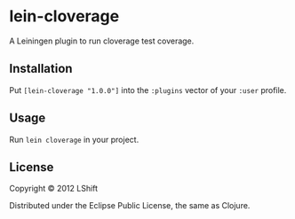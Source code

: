 # lein-cloverage

A Leiningen plugin to run cloverage test coverage.

## Installation

Put `[lein-cloverage "1.0.0"]` into the `:plugins` vector of your
`:user` profile.

## Usage

Run `lein cloverage` in your project.

## License

Copyright © 2012 LShift

Distributed under the Eclipse Public License, the same as Clojure.
